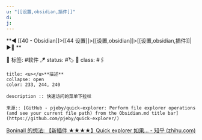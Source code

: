 ```yaml
---
u: "[[设置,obsidian,插件]]"
d:
j: 
---
```


**◀️ [[40 - Obsidian]]>[[44 设置]]>[[设置,obsidian]]>[[设置,obsidian,插件]]| ▶️📎 **  

🧩 标签:  #软件 
🪁 status: #🏷️
🎏 class: #🖇️

```ad-info
title: <u></u>**描述**
collapse: open
color: 233, 244, 240

description :: 快速访问的菜单下拉栏

来源:: [GitHub - pjeby/quick-explorer: Perform file explorer operations (and see your current file path) from the Obsidian.md title bar](https://github.com/pjeby/quick-explorer/)
```


[Boninall 的想法: 【新插件 ★★★★】Quick explorer 如果… - 知乎 (zhihu.com)](https://www.zhihu.com/pin/1419624869260222464)